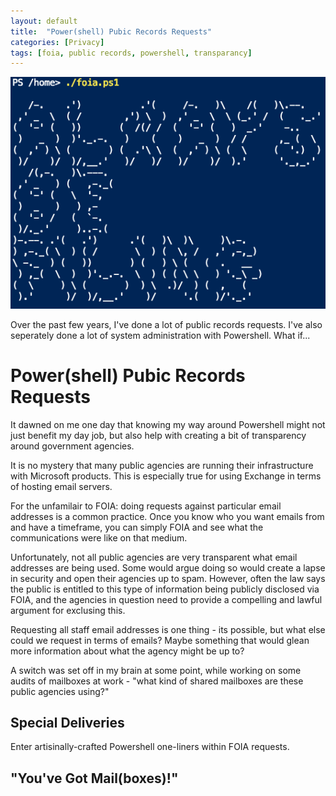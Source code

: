 ```yaml
---
layout: default
title:  "Power(shell) Pubic Records Requests"
categories: [Privacy]
tags: [foia, public records, powershell, transparancy]
---
```


![header_img](/img/ABF.png)

Over the past few years, I've done a lot of public records requests. I've also seperately done a lot of system administration with Powershell. What if...

# Power(shell) Pubic Records Requests

It dawned on me one day that knowing my way around Powershell might not just benefit my day job, but also help with creating a bit of transparency around government agencies.

It is no mystery that many public agencies are running their infrastructure with Microsoft products. This is especially true for using Exchange in terms of hosting email servers.

For the unfamilair to FOIA: doing requests against particular email addresses is a common practice. Once you know who you want emails from and have a timeframe, you can simply FOIA and see what the communications were like on that medium.

Unfortunately, not all public agencies are very transparent what email addresses are being used. Some would argue doing so would create a lapse in security and open their agencies up to spam. However, often the law says the public is entitled to this type of information being publicly disclosed via FOIA, and the agencies in question need to provide a compelling and lawful argument for exclusing this.

Requesting all staff email addresses is one thing - its possible, but what else could we request in terms of emails? Maybe something that would glean more information about what the agency might be up to?

A switch was set off in my brain at some point, while working on some audits of mailboxes at work - "what kind of shared mailboxes are these public agencies using?"

## Special Deliveries

Enter artisinally-crafted Powershell one-liners within FOIA requests. 

## "You've Got Mail(boxes)!"

